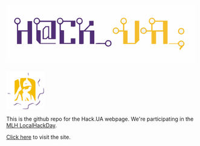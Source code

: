 
# <img width=500 height=auto src='/img/title_text.png'> 

<img width=100 height=auto src='/img/UA.png'>

This is the github repo for the Hack.UA webpage. We're participating in the [MLH LocalHackDay](http://localhackday.mlh.io).

[Click here](http://jephron.github.io/HackUA2015) to visit the site.
